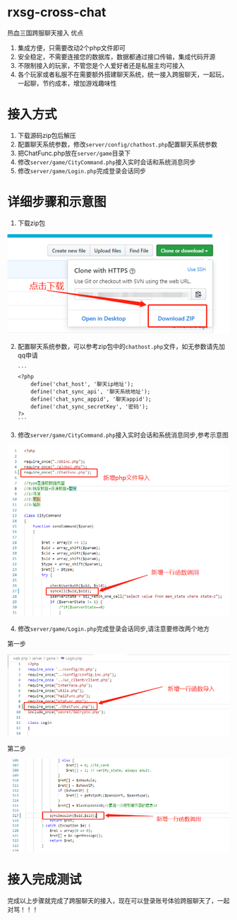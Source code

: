 # rxsg-cross-chat
热血三国跨服聊天接入
优点
1.  集成方便，只需要改动2个php文件即可
2.  安全稳定，不需要连接您的数据库，数据都通过接口传输，集成代码开源
3.  不限制接入的玩家，不管您是个人爱好者还是私服主均可接入
4.  各个玩家或者私服不在需要额外搭建聊天系统，统一接入跨服聊天，一起玩，一起聊，节约成本，增加游戏趣味性


# 接入方式
1.  下载源码zip包后解压
2.  配置聊天系统参数，修改`server/config/chathost.php`配置聊天系统参数
3.  把ChatFunc.php放在`server/game`目录下
4.  修改`server/game/CityCommand.php`接入实时会话和系统消息同步
5.  修改`server/game/Login.php`完成登录会话同步


# 详细步骤和示意图

1.  下载zip包

![下载zip包](https://github.com/chinaluopiao/rxsg-cross-chat/blob/master/images/20190830142302.png)


2.  配置聊天系统参数，可以参考zip包中的`chathost.php`文件，如无参数请先加qq申请


        ``` 
        <?php 
            define('chat_host', '聊天ip地址');
            define('chat_sync_api', '聊天系统地址');
            define('chat_sync_appid', '聊天appid');
            define('chat_sync_secretKey', '密码');
        ?>
        ```


3.  修改`server/game/CityCommand.php`接入实时会话和系统消息同步,参考示意图

![修改CityCommand.php](https://github.com/chinaluopiao/rxsg-cross-chat/blob/master/images/20190830135707.png)


4.  修改`server/game/Login.php`完成登录会话同步,请注意要修改两个地方

第一步

![修改Login.php第一步，导入文件](https://github.com/chinaluopiao/rxsg-cross-chat/blob/master/images/20190830135853.png)  

第二步

![修改Login.php第二步，同步会话](https://github.com/chinaluopiao/rxsg-cross-chat/blob/master/images/20190830140020.png)  



# 接入完成测试

完成以上步骤就完成了跨服聊天的接入，现在可以登录账号体验跨服聊天了，一起对骂！！！



